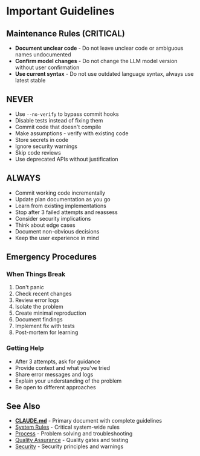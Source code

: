 # Important Guidelines

## Maintenance Rules (CRITICAL)

- **Document unclear code** - Do not leave unclear code or ambiguous names undocumented
- **Confirm model changes** - Do not change the LLM model version without user confirmation
- **Use current syntax** - Do not use outdated language syntax, always use latest stable

## NEVER

- Use `--no-verify` to bypass commit hooks
- Disable tests instead of fixing them
- Commit code that doesn't compile
- Make assumptions - verify with existing code
- Store secrets in code
- Ignore security warnings
- Skip code reviews
- Use deprecated APIs without justification

## ALWAYS

- Commit working code incrementally
- Update plan documentation as you go
- Learn from existing implementations
- Stop after 3 failed attempts and reassess
- Consider security implications
- Think about edge cases
- Document non-obvious decisions
- Keep the user experience in mind

## Emergency Procedures

### When Things Break

1. Don't panic
2. Check recent changes
3. Review error logs
4. Isolate the problem
5. Create minimal reproduction
6. Document findings
7. Implement fix with tests
8. Post-mortem for learning

### Getting Help

- After 3 attempts, ask for guidance
- Provide context and what you've tried
- Share error messages and logs
- Explain your understanding of the problem
- Be open to different approaches

## See Also

- [**CLAUDE.md**](./CLAUDE.md) - Primary document with complete guidelines
- [System Rules](./system-rules.md) - Critical system-wide rules
- [Process](./process.md) - Problem solving and troubleshooting
- [Quality Assurance](./quality-assurance.md) - Quality gates and testing
- [Security](./security.md) - Security principles and warnings
